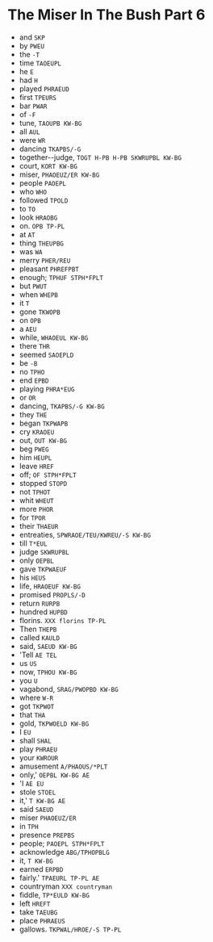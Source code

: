 # The Miser In The Bush Part 6

* and `SKP`
* by `PWEU`
* the `-T`
* time `TAOEUPL`
* he `E`
* had `H`
* played `PHRAEUD`
* first `TPEURS`
* bar `PWAR`
* of `-F`
* tune, `TAOUPB KW-BG`
* all `AUL`
* were `WR`
* dancing `TKAPBS/-G`
* together--judge, `TOGT H-PB H-PB SKWRUPBL KW-BG`
* court, `KORT KW-BG`
* miser, `PHAOEUZ/ER KW-BG`
* people `PAOEPL`
* who `WHO`
* followed `TPOLD`
* to `TO`
* look `HRAOBG`
* on. `OPB TP-PL`
* at `AT`
* thing `THEUPBG`
* was `WA`
* merry `PHER/REU`
* pleasant `PHREFPBT`
* enough; `TPHUF STPH*FPLT`
* but `PWUT`
* when `WHEPB`
* it `T`
* gone `TKWOPB`
* on `OPB`
* a `AEU`
* while, `WHAOEUL KW-BG`
* there `THR`
* seemed `SAOEPLD`
* be `-B`
* no `TPHO`
* end `EPBD`
* playing `PHRA*EUG`
* or `OR`
* dancing, `TKAPBS/-G KW-BG`
* they `THE`
* began `TKPWAPB`
* cry `KRAOEU`
* out, `OUT KW-BG`
* beg `PWEG`
* him `HEUPL`
* leave `HREF`
* off; `OF STPH*FPLT`
* stopped `STOPD`
* not `TPHOT`
* whit `WHEUT`
* more `PHOR`
* for `TPOR`
* their `THAEUR`
* entreaties, `SPWRAOE/TEU/KWREU/-S KW-BG`
* till `T*EUL`
* judge `SKWRUPBL`
* only `OEPBL`
* gave `TKPWAEUF`
* his `HEUS`
* life, `HRAOEUF KW-BG`
* promised `PROPLS/-D`
* return `RURPB`
* hundred `HUPBD`
* florins. `XXX florins TP-PL`
* Then `THEPB`
* called `KAULD`
* said, `SAEUD KW-BG`
* 'Tell `AE TEL`
* us `US`
* now, `TPHOU KW-BG`
* you `U`
* vagabond, `SRAG/PWOPBD KW-BG`
* where `W-R`
* got `TKPWOT`
* that `THA`
* gold, `TKPWOELD KW-BG`
* I `EU`
* shall `SHAL`
* play `PHRAEU`
* your `KWROUR`
* amusement `A/PHAOUS/*PLT`
* only,' `OEPBL KW-BG AE`
* 'I `AE EU`
* stole `STOEL`
* it,' `T KW-BG AE`
* said `SAEUD`
* miser `PHAOEUZ/ER`
* in `TPH`
* presence `PREPBS`
* people; `PAOEPL STPH*FPLT`
* acknowledge `ABG/TPHOPBLG`
* it, `T KW-BG`
* earned `ERPBD`
* fairly.' `TPAEURL TP-PL AE`
* countryman `XXX countryman`
* fiddle, `TP*EULD KW-BG`
* left `HREFT`
* take `TAEUBG`
* place `PHRAEUS`
* gallows. `TKPWAL/HROE/-S TP-PL`
